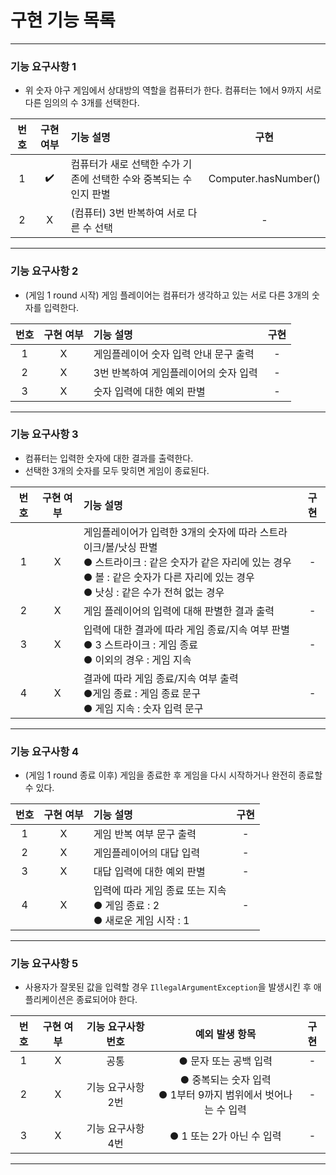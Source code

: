 # 구현 기능 목록

***
### 기능 요구사항 1
- 위 숫자 야구 게임에서 상대방의 역할을 컴퓨터가 한다. 컴퓨터는 1에서 9까지 서로 다른 임의의 수 3개를 선택한다.

| 번호  | 구현 여부 | 기능 설명                                 |          구현          |
|:---:|:-----:|:--------------------------------------|:--------------------:|
|  1  |  ✔️   | 컴퓨터가 새로 선택한 수가 기존에 선택한 수와 중복되는 수인지 판별 | Computer.hasNumber() |
|  2  |   X   | (컴퓨터) 3번 반복하여 서로 다른 수 선택              |          -           |
***

### 기능 요구사항 2
- (게임 1 round 시작) 게임 플레이어는 컴퓨터가 생각하고 있는 서로 다른 3개의 숫자를 입력한다.

| 번호  |구현 여부| 기능 설명| 구현  |
|:---:|:----:|:----------------------|:---:|
|  1  |  X   | 게임플레이어 숫자 입력 안내 문구 출력 |  -  |
|  2  |  X  | 3번 반복하여 게임플레이어의 숫자 입력 |  -  |
|  3  |  X  | 숫자 입력에 대한 예외 판별       |  -  |
***

### 기능 요구사항 3
- 컴퓨터는 입력한 숫자에 대한 결과를 출력한다.
- 선택한 3개의 숫자를 모두 맞히면 게임이 종료된다.

| 번호  | 구현 여부 | 기능 설명                                                                                                                          | 구현  |
|:---:|:-----:|:-------------------------------------------------------------------------------------------------------------------------------|:---:|
|  1  |  X  | 게임플레이어가 입력한 3개의 숫자에 따라 스트라이크/볼/낫싱 판별<br/>● 스트라이크 : 같은 숫자가 같은 자리에 있는 경우<br/>● 볼 : 같은 숫자가 다른 자리에 있는 경우<br/>● 낫싱 : 같은 수가 전혀 없는 경우 |  -  |
|  2  |  X  | 게임 플레이어의 입력에 대해 판별한 결과 출력                                                                                                      |  -  |
|  3  |  X  | 입력에 대한 결과에 따라 게임 종료/지속 여부 판별<br>● 3 스트라이크 : 게임 종료<br/>● 이외의 경우 : 게임 지속                                                         |  -  |
|  4  |  X  | 결과에 따라 게임 종료/지속 여부 출력<br/>●게임 종료 : 게임 종료 문구<br/>● 게임 지속 : 숫자 입력 문구                                                             |  -  |
***

### 기능 요구사항 4
- (게임 1 round 종료 이후) 게임을 종료한 후 게임을 다시 시작하거나 완전히 종료할 수 있다.

| 번호  | 구현 여부 | 기능 설명                                                  |구현|
|:---:|:-----:|:-------------------------------------------------------|:---:|
|  1  |  X   | 게임 반복 여부 문구 출력                                         |-|
|  2  |  X  | 게임플레이어의 대답 입력                                          |-|
|  3  |  X  | 대답 입력에 대한 예외 판별                                        |-|
|  4  |  X  | 입력에 따라 게임 종료 또는 지속<br/>● 게임 종료 : 2<br/>● 새로운 게임 시작 : 1 |-|
***

### 기능 요구사항 5
- 사용자가 잘못된 값을 입력할 경우 ```IllegalArgumentException```을 발생시킨 후 애플리케이션은 종료되어야 한다.

| 번호  | 구현 여부 | 기능 요구사항 번호 |                          예외 발생 항목                          |구현|
|:---:|:-----:|:----------:|:----------------------------------------------------------:|:---:|
|  1  |  X  |     공통     |                       ● 문자 또는 공백 입력                        |-|
|  2  |  X  |기능 요구사항 2번|         ● 중복되는 숫자 입력<br/>● 1부터 9까지 범위에서 벗어나는 수 입력          |-|
|  3  |  X  |기능 요구사항 4번|● 1 또는 2가 아닌 수 입력|-|
***

